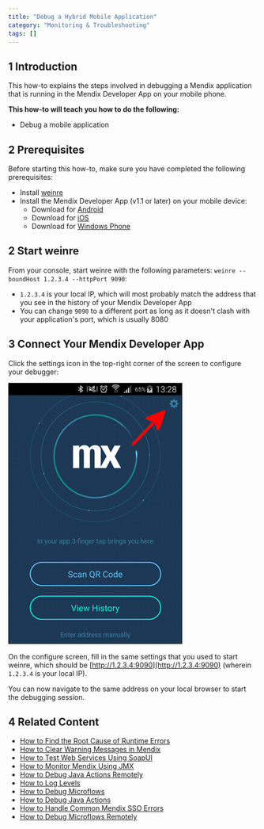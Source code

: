 ```yaml
---
title: "Debug a Hybrid Mobile Application"
category: "Monitoring & Troubleshooting"
tags: []
---
```


## 1 Introduction

This how-to explains the steps involved in debugging a Mendix application that is running in the Mendix Developer App on your mobile phone.

**This how-to will teach you how to do the following:**

* Debug a mobile application

## 2 Prerequisites

Before starting this how-to, make sure you have completed the following prerequisites:

* Install [weinre](https://people.apache.org/~pmuellr/weinre/docs/latest/)
* Install the Mendix Developer App (v1.1 or later) on your mobile device:
    * Download for [Android](https://play.google.com/store/apps/details?id=com.mendix.MendixDeveloperApp&hl)
    * Download for [iOS](https://itunes.apple.com/us/app/mendix-developer-app/id922423316)
    * Download for [Windows Phone](https://www.microsoft.com/en-us/store/p/mendix-developer-app/9wzdncrdftvr)

## 2 Start weinre

From your console, start weinre with the following parameters: `weinre --boundHost 1.2.3.4 --httpPort 9090`:

* `1.2.3.4` is your local IP, which will most probably match the address that you see in the history of your Mendix Developer App
* You can change `9090` to a different port as long as it doesn't clash with your application's port, which is usually 8080

## 3 Connect Your Mendix Developer App

Click the settings icon in the top-right corner of the screen to configure your debugger:

![](attachments/18448572/18580021.png)

On the configure screen, fill in the same settings that you used to start weinre, which should be [http://1.2.3.4:9090](http://1.2.3.4:9090) (wherein `1.2.3.4` is your local IP).

You can now navigate to the same address on your local browser to start the debugging session.

## 4 Related Content

* [How to Find the Root Cause of Runtime Errors](Finding+the+Root+Cause+of+Runtime+Errors)
* [How to Clear Warning Messages in Mendix](Clear+Warning+Messages)
* [How to Test Web Services Using SoapUI](Testing+web+services+using+SoapUI)
* [How to Monitor Mendix Using JMX](Monitoring+Mendix+using+JMX)
* [How to Debug Java Actions Remotely](Debug+Java+Actions+Remotely)
* [How to Log Levels](Log+Levels)
* [How to Debug Microflows](Debug+Microflows)
* [How to Debug Java Actions](Debug+Java+Actions)
* [How to Handle Common Mendix SSO Errors](Handle+Common+Mendix+SSO+Errors)
* [How to Debug Microflows Remotely](Debug+Microflows+Remotely)